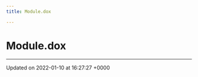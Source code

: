 ```yaml
---
title: Module.dox

---
```


# Module.dox








-------------------------------

Updated on 2022-01-10 at 16:27:27 +0000
